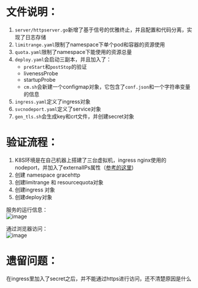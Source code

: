 # 文件说明： 
1. `server/httpserver.go`新增了基于信号的优雅终止，并且配置和代码分离，实现了日志存储
2. `limitrange.yaml`限制了namespace下单个pod和容器的资源使用
3. `quota.yaml`限制了namespace下能使用的资源总量
4. `deploy.yaml`会启动三副本，并且加入了：
   * `preStart`和`postStop`的验证
   * livenessProbe
   * startupProbe
   * `cm.sh`会新建一个configmap对象，它包含了`conf.json`和一个字符串变量的信息
5. `ingress.yaml`定义了ingress对象
6. `svcnodeport.yaml`定义了service对象
7. `gen_tls.sh`会生成key和crt文件，并创建secret对象


# 验证流程：  
1. K8S环境是在自己机器上搭建了三台虚拟机，ingress nginx使用的nodeport，并加入了externalIPs属性（[参考的这里](）https://kubernetes.github.io/ingress-nginx/deploy/baremetal/#over-a-nodeport-service))
2. 创建 namespace gracehttp
3. 创建limitrange 和 resourcequota对象
4. 创建ingress 对象  
5. 创建deploy对象


服务的运行信息：  
![image](https://gitee.com/tglgame/tools/raw/master/images/m8-serviceinfo.PNG)


通过浏览器访问：  
![image](https://gitee.com/tglgame/tools/raw/master/images/m8-explorercheck.PNG)


# 遗留问题：
在ingress里加入了secret之后，并不能通过https进行访问，还不清楚原因是什么

